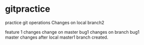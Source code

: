 # gitpractice
practice git operations
Changes on local branch2

feature 1 changes
change on master
bug1 changes on branch bug1  
master changes after local master1 branch created.  
